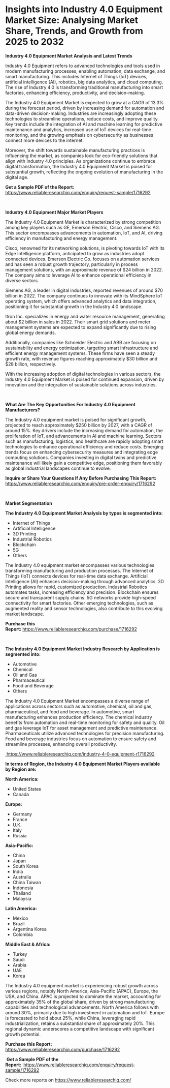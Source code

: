 <p><h1>Insights into Industry 4.0 Equipment Market Size: Analysing Market Share, Trends, and Growth from 2025 to 2032</h1></p><p><strong>Industry 4.0 Equipment Market Analysis and Latest Trends</strong></p>
<p><p>Industry 4.0 Equipment refers to advanced technologies and tools used in modern manufacturing processes, enabling automation, data exchange, and smart manufacturing. This includes Internet of Things (IoT) devices, artificial intelligence (AI), robotics, big data analytics, and cloud computing. The rise of Industry 4.0 is transforming traditional manufacturing into smart factories, enhancing efficiency, productivity, and decision-making.</p><p>The Industry 4.0 Equipment Market is expected to grow at a CAGR of 13.3% during the forecast period, driven by increasing demand for automation and data-driven decision-making. Industries are increasingly adopting these technologies to streamline operations, reduce costs, and improve quality. Key trends include the integration of AI and machine learning for predictive maintenance and analytics, increased use of IoT devices for real-time monitoring, and the growing emphasis on cybersecurity as businesses connect more devices to the internet.</p><p>Moreover, the shift towards sustainable manufacturing practices is influencing the market, as companies look for eco-friendly solutions that align with Industry 4.0 principles. As organizations continue to embrace digital transformation, the Industry 4.0 Equipment Market is poised for substantial growth, reflecting the ongoing evolution of manufacturing in the digital age.</p></p>
<p><strong>Get a Sample PDF of the Report:&nbsp;</strong> <a href="https://www.reliableresearchiq.com/enquiry/request-sample/1716292?utm_campaign=3514&utm_medium=2&utm_source=Github&utm_content=ia&utm_term=28032025&utm_id=industry-40-equipment">https://www.reliableresearchiq.com/enquiry/request-sample/1716292</a></p>
<p>&nbsp;</p>
<p><strong>Industry 4.0 Equipment Major Market Players</strong></p>
<p><p>The Industry 4.0 Equipment Market is characterized by strong competition among key players such as GE, Emerson Electric, Cisco, and Siemens AG. This sector encompasses advancements in automation, IoT, and AI, driving efficiency in manufacturing and energy management.</p><p>Cisco, renowned for its networking solutions, is pivoting towards IoT with its Edge Intelligence platform, anticipated to grow as industries adopt connected devices. Emerson Electric Co. focuses on automation services and has seen a robust growth trajectory, particularly in process management solutions, with an approximate revenue of $24 billion in 2022. The company aims to leverage AI to enhance operational efficiency in diverse sectors.</p><p>Siemens AG, a leader in digital industries, reported revenues of around $70 billion in 2022. The company continues to innovate with its MindSphere IoT operating system, which offers advanced analytics and data integration, positioning it for substantial growth in the Industry 4.0 landscape.</p><p>Itron Inc. specializes in energy and water resource management, generating about $2 billion in sales in 2022. Their smart grid solutions and meter management systems are expected to expand significantly due to rising global energy demands.</p><p>Additionally, companies like Schneider Electric and ABB are focusing on sustainability and energy optimization, targeting smart infrastructure and efficient energy management systems. These firms have seen a steady growth rate, with revenue figures reaching approximately $30 billion and $28 billion, respectively.</p><p>With the increasing adoption of digital technologies in various sectors, the Industry 4.0 Equipment Market is poised for continued expansion, driven by innovation and the integration of sustainable solutions across industries.</p></p>
<p>&nbsp;</p>
<p><strong>What Are The Key Opportunities For Industry 4.0 Equipment Manufacturers?</strong></p>
<p><p>The Industry 4.0 equipment market is poised for significant growth, projected to reach approximately $250 billion by 2027, with a CAGR of around 15%. Key drivers include the increasing demand for automation, the proliferation of IoT, and advancements in AI and machine learning. Sectors such as manufacturing, logistics, and healthcare are rapidly adopting smart technologies to enhance operational efficiency and reduce costs. Emerging trends focus on enhancing cybersecurity measures and integrating edge computing solutions. Companies investing in digital twins and predictive maintenance will likely gain a competitive edge, positioning them favorably as global industrial landscapes continue to evolve.</p></p>
<p><strong>Inquire or Share Your Questions If Any Before Purchasing This Report:</strong> <a href="https://www.reliableresearchiq.com/enquiry/pre-order-enquiry/1716292?utm_campaign=3514&utm_medium=2&utm_source=Github&utm_content=ia&utm_term=28032025&utm_id=industry-40-equipment">https://www.reliableresearchiq.com/enquiry/pre-order-enquiry/1716292</a></p>
<p>&nbsp;</p>
<p><strong>Market Segmentation</strong></p>
<p><strong>The Industry 4.0 Equipment Market Analysis by types is segmented into:</strong></p>
<p><ul><li>Internet of Things</li><li>Artificial Intelligence</li><li>3D Printing</li><li>Industrial Robotics</li><li>Blockchain</li><li>5G</li><li>Others</li></ul></p>
<p><p>The Industry 4.0 equipment market encompasses various technologies transforming manufacturing and production processes. The Internet of Things (IoT) connects devices for real-time data exchange. Artificial Intelligence (AI) enhances decision-making through advanced analytics. 3D Printing allows for rapid, customized production. Industrial Robotics automates tasks, increasing efficiency and precision. Blockchain ensures secure and transparent supply chains. 5G networks provide high-speed connectivity for smart factories. Other emerging technologies, such as augmented reality and sensor technologies, also contribute to this evolving market landscape.</p></p>
<p><strong>Purchase this Report:&nbsp;</strong><a href="https://www.reliableresearchiq.com/purchase/1716292?utm_campaign=3514&utm_medium=2&utm_source=Github&utm_content=ia&utm_term=28032025&utm_id=industry-40-equipment">https://www.reliableresearchiq.com/purchase/1716292</a></p>
<p>&nbsp;</p>
<p><strong>The Industry 4.0 Equipment Market Industry Research by Application is segmented into:</strong></p>
<p><ul><li>Automotive</li><li>Chemical</li><li>Oil and Gas</li><li>Pharmaceutical</li><li>Food and Beverage</li><li>Others</li></ul></p>
<p><p>The Industry 4.0 Equipment Market encompasses a diverse range of applications across sectors such as automotive, chemical, oil and gas, pharmaceutical, and food and beverage. In automotive, smart manufacturing enhances production efficiency. The chemical industry benefits from automation and real-time monitoring for safety and quality. Oil and gas leverage IoT for asset management and predictive maintenance. Pharmaceuticals utilize advanced technologies for precision manufacturing. Food and beverage industries focus on automation to ensure safety and streamline processes, enhancing overall productivity.</p></p>
<p><a href="https://www.reliableresearchiq.com/industry-4-0-equipment-r1716292?utm_campaign=3514&utm_medium=2&utm_source=Github&utm_content=ia&utm_term=28032025&utm_id=industry-40-equipment">&nbsp;https://www.reliableresearchiq.com/industry-4-0-equipment-r1716292</a></p>
<p><strong>In terms of Region, the Industry 4.0 Equipment Market Players available by Region are:</strong></p>
<p>
    <p> <strong> North America: </strong>
        <ul>
            <li>United States</li>
            <li>Canada</li>
        </ul>
        </p> 
    <p> <strong> Europe: </strong>
        <ul>
            <li>Germany</li>
            <li>France</li>
            <li>U.K.</li>
            <li>Italy</li>
            <li>Russia</li>
        </ul>
        </p> 
    <p> <strong> Asia-Pacific: </strong>
        <ul>
            <li>China</li>
            <li>Japan</li>
            <li>South Korea</li>
            <li>India</li>
            <li>Australia</li>
            <li>China Taiwan</li>
            <li>Indonesia</li>
            <li>Thailand</li>
            <li>Malaysia</li>
        </ul>
        </p> 
    <p> <strong> Latin America: </strong>
        <ul>
            <li>Mexico</li>
            <li>Brazil</li>
            <li>Argentina Korea</li>
            <li>Colombia</li>
        </ul>
        </p> 
    <p> <strong> Middle East & Africa: </strong>
        <ul>
            <li>Turkey</li>
            <li>Saudi</li>
            <li>Arabia</li>
            <li>UAE</li>
            <li>Korea</li>
        </ul>
    </p>
    </p>
<p><p>The Industry 4.0 equipment market is experiencing robust growth across various regions, notably North America, Asia-Pacific (APAC), Europe, the USA, and China. APAC is projected to dominate the market, accounting for approximately 35% of the global share, driven by strong manufacturing capabilities and technological advancements. North America follows with around 30%, primarily due to high investment in automation and IoT. Europe is forecasted to hold about 25%, while China, leveraging rapid industrialization, retains a substantial share of approximately 20%. This regional dynamic underscores a competitive landscape with significant growth potential.</p></p>
<p><strong>Purchase this Report: </strong><a href="https://www.reliableresearchiq.com/purchase/1716292?utm_campaign=3514&utm_medium=2&utm_source=Github&utm_content=ia&utm_term=28032025&utm_id=industry-40-equipment">https://www.reliableresearchiq.com/purchase/1716292</a></p>
<p>&nbsp;<strong>Get a Sample PDF of the Report:&nbsp;&nbsp;</strong><a href="https://www.reliableresearchiq.com/enquiry/request-sample/1716292?utm_campaign=3514&utm_medium=2&utm_source=Github&utm_content=ia&utm_term=28032025&utm_id=industry-40-equipment">https://www.reliableresearchiq.com/enquiry/request-sample/1716292</a></p>
<p><strong></strong></p>
<p>Check more reports on <a href="https://www.reliableresearchiq.com/?utm_campaign=3514&utm_medium=2&utm_source=Github&utm_content=ia&utm_term=28032025&utm_id=industry-40-equipment">https://www.reliableresearchiq.com/</a></p>